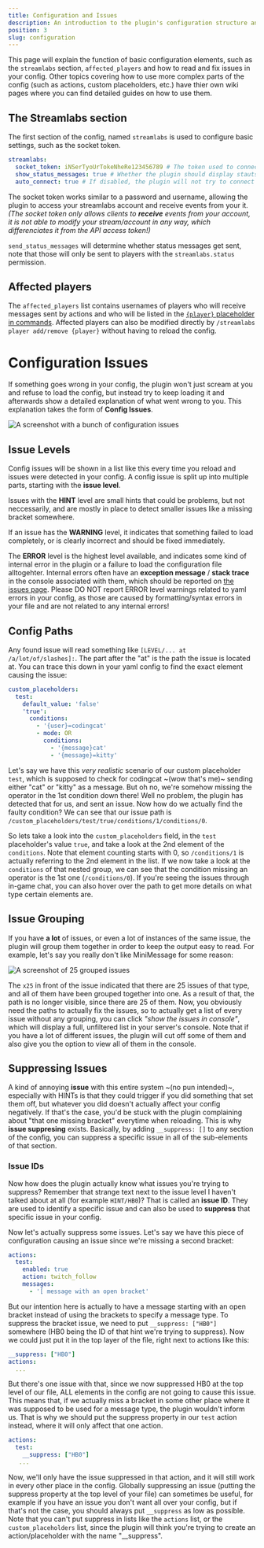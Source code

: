 ```yaml
---
title: Configuration and Issues
description: An introduction to the plugin's configuration structure and issue system
position: 3
slug: configuration
---
```


This page will explain the function of basic configuration elements, such as the `streamlabs` section, `affected_players` and how to read and fix issues in your config. Other topics covering how to use more complex parts of the config (such as actions, custom placeholders, etc.) have thier own wiki pages where you can find detailed guides on how to use them.

## The Streamlabs section
The first section of the config, named `streamlabs` is used to configure basic settings, such as the socket token.
```yaml
streamlabs:
  socket_token: iNSerTyoUrTokeNheRe123456789 # The token used to connect to the streamlabs server
  show_status_messages: true # Whether the plugin should display stauts messages, such as "Lost connection to the server" in chat
  auto_connect: true # If disabled, the plugin will not try to connect at startup or when using /streamlabs reload (the latter only applies if no connection is currently established)
```
The socket token works similar to a password and username, allowing the plugin to access your streamlabs account and receive events from your it. *(The socket token only allows clients to **receive** events from your account, it is not able to modify your stream/account in any way, which differenciates it from the API access token!)*

`send_status_messages` will determine whether status messages get sent, note that those will only be sent to players with the `streamlabs.status` permission.

## Affected players
The `affected_players` list contains usernames of players who will receive messages sent by actions and who will be listed in the [`{player}` placeholder in commands](https://github.com/Membercat-Studios/Streamlabs-Integration/wiki/Commands#placeholders-and-affected-players).
Affected players can also be modified directly by `/streamlabs player add/remove {player}` without having to reload the config.

# Configuration Issues
If something goes wrong in your config, the plugin won't just scream at you and refuse to load the config, but instead try to keep loading it and afterwards show a detailed explanation of what went wrong to you. This explanation takes the form of **Config Issues**.

![A screenshot with a bunch of configuration issues](https://github.com/user-attachments/assets/d2d435b9-6d6a-4b39-96c0-6b00537c6566)

## Issue Levels
Config issues will be shown in a list like this every time you reload and issues were detected in your config. A config issue is split up into multiple parts, starting with the **issue level**.

Issues with the **HINT** level are small hints that could be problems, but not neccessarily, and are mostly in place to detect smaller issues like a missing bracket somewhere.

If an issue has the **WARNING** level, it indicates that something failed to load completely, or is clearly incorrect and should be fixed immediately.

The **ERROR** level is the highest level available, and indicates some kind of internal error in the plugin or a failure to load the configuration file alltogehter. Internal errors often have an **exception message** / **stack trace** in the console associated with them, which should be reported on [the issues page](https://github.com/Membercat-Studios/Streamlabs-Integration/issues). Please DO NOT report ERROR level warnings related to yaml errors in your config, as those are caused by formatting/syntax errors in your file and are not related to any internal errors!

## Config Paths
Any found issue will read something like `[LEVEL/... at /a/lot/of/slashes]:`. The part after the "at" is the path the issue is located at. You can trace this down in your yaml config to find the exact element causing the issue:
```yaml
custom_placeholders:
  test:
    default_value: 'false'
    'true':
      conditions:
        - '{user}=codingcat'
        - mode: OR
          conditions:
            - '{message}cat'
            - '{message}=kitty'
```
Let's say we have this *very realistic* scenario of our custom placeholder `test`, which is supposed to check for codingcat ~(wow that's me)~ sending either "cat" or "kitty" as a message. But oh no, we're somehow missing the operator in the 1st condition down there! Well no problem, the plugin has detected that for us, and sent an issue. Now how do we actually find the faulty condition? We can see that our issue path is `/custom_placeholders/test/true/conditions/1/conditions/0`.

So lets take a look into the `custom_placeholders` field, in the `test` placeholder's value `true`, and take a look at the 2nd element of the `conditions`. Note that element counting starts with 0, so `/conditions/1` is actually referring to the 2nd element in the list. If we now take a look at the `conditions` of that nested group, we can see that the condition missing an operator is the 1st one (`/conditions/0`). If you're seeing the issues through in-game chat, you can also hover over the path to get more details on what type certain elements are.

## Issue Grouping
If you have **a lot** of issues, or even a lot of instances of the same issue, the plugin will group them together in order to keep the output easy to read. For example, let's say you really don't like MiniMessage for some reason:

![A screenshot of 25 grouped issues](https://github.com/user-attachments/assets/cb89b64b-a13b-48ab-97a8-b59d7b96f123)

The `x25` in front of the issue indicated that there are 25 issues of that type, and all of them have been grouped together into one. As a result of that, the path is no longer visible, since there are 25 of them. Now, you obviously need the paths to actually fix the issues, so to actually get a list of every issue without any grouping, you can click *"show the issues in console"*, which will display a full, unfiltered list in your server's console. Note that if you have a lot of different issues, the plugin will cut off some of them and also give you the option to view all of them in the console.

## Suppressing Issues
A kind of annoying **issue** with this entire system ~(no pun intended)~, especially with HINTs is that they could trigger if you did something that set them off, but whatever you did doesn't actually affect your config negatively. If that's the case, you'd be stuck with the plugin complaining about "that one missing bracket" everytime when reloading. This is why **issue suppresing** exists. Basically, by adding `__suppress: []` to any section of the config, you can suppress a specific issue in all of the sub-elements of that section.

### Issue IDs
Now how does the plugin actually know what issues you're trying to suppress? Remember that strange text next to the issue level I haven't talked about at all (for example `HINT/HB0`)? That is called an **issue ID**. They are used to identify a specific issue and can also be used to **suppress** that specific issue in your config.

Now let's actually suppress some issues. Let's say we have this piece of configuration causing an issue since we're missing a second bracket:
```yaml
actions:
  test:
    enabled: true
    action: twitch_follow
    messages:
      - '[ message with an open bracket'
```
But our intention here is actually to have a message starting with an open bracket instead of using the brackets to specify a message type.
To suppress the bracket issue, we need to put `__suppress: ["HB0"]` somewhere (HB0 being the ID of that hint we're trying to suppress). Now we could just put it in the top layer of the file, right next to actions like this:
```yaml
__suppress: ["HB0"]
actions:
  ...
```
But there's one issue with that, since we now suppressed HB0 at the top level of our file, ALL elements in the config are not going to cause this issue. This means that, if we actually miss a bracket in some other place where it was supposed to be used for a message type, the plugin wouldn't inform us.
That is why we should put the suppress property in our `test` action instead, where it will only affect that one action.
```yaml
actions:
  test:
    __suppress: ["HB0"]
   ...
```
Now, we'll only have the issue suppressed in that action, and it will still work in every other place in the config. Globally suppressing an issue (putting the suppress property at the top level of your file) can sometimes be useful, for example if you have an issue you don't want all over your config, but if that's not the case, you should always put `__suppress` as low as possible. Note that you can't put suppress in lists like the `actions` list, or the `custom_placeholders` list, since the plugin will think you're trying to create an action/placeholder with the name "__suppress".